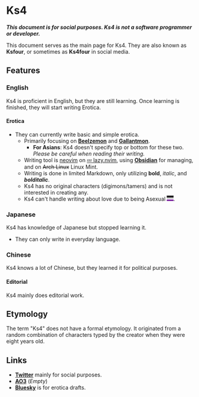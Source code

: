 # Ks4

***This document is for social purposes. Ks4 is not a software programmer or developer.***

This document serves as the main page for Ks4. They are also known as **Ksfour**, or sometimes as **Ks4four** in social media.

## Features

### English

Ks4 is proficient in English, but they are still learning. Once learning is finished, they will start writing Erotica.

#### Erotica

- They can currently write basic and simple erotica.
  - Primarily focusing on [**Beelzemon**](https://wikimon.net/Beelzebumon) and [**Gallantmon**](https://wikimon.net/Dukemon).
    - **For Asians**: Ks4 doesn't specify top or bottom for these two. *Please be careful when reading their writing.*
  - Writing tool is [neovim](https://github.com/neovim/neovim) on [💤 lazy.nvim](https://github.com/folke/lazy.nvim), using [**Obsidian**](https://obsidian.md/) for managing, and on ~~Arch Linux~~ Linux Mint.
  - Writing is done in limited Markdown, only utilizing **bold**, *italic*, and ***bolditalic***.
  - Ks4 has no original characters (digimons/tamers) and is not interested in creating any.
  - Ks4 can't handle writing about love due to being Asexual <img src="./svg/a-sexuality.svg" style="height: 1em; width: auto;">.

### Japanese

Ks4 has knowledge of Japanese but stopped learning it.

- They can only write in everyday language.

### Chinese

Ks4 knows a lot of Chinese, but they learned it for political purposes.

#### Editorial

Ks4 mainly does editorial work.

## Etymology

The term "Ks4" does not have a formal etymology. It originated from a random combination of characters typed by the creator when they were eight years old.

## Links

- [**Twitter**](https://twitter.com/Ks4four) mainly for social purposes.
- [**AO3**](https://archiveofourown.org/users/Ks4) (*Empty*)
- [**Bluesky**](https://bsky.app/profile/ksfour.bsky.social) is for erotica drafts.
